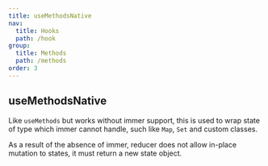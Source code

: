 ```yaml
---
title: useMethodsNative
nav:
  title: Hooks
  path: /hook
group:
  title: Methods
  path: /methods
order: 3
---
```


## useMethodsNative

Like `useMethods` but works without immer support, this is used to wrap state of type which immer cannot handle, such like `Map`, `Set` and custom classes.

As a result of the absence of immer, reducer does not allow in-place mutation to states, it must return a new state object.

